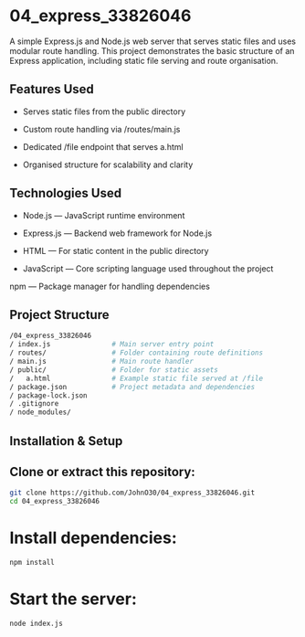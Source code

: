 # 04_express_33826046

A simple Express.js and Node.js web server that serves static files and uses modular route handling.
This project demonstrates the basic structure of an Express application, including static file serving and route organisation.


## Features Used

- Serves static files from the public directory

- Custom route handling via /routes/main.js

- Dedicated /file endpoint that serves a.html

- Organised structure for scalability and clarity

## Technologies Used

- Node.js — JavaScript runtime environment

- Express.js — Backend web framework for Node.js

- HTML — For static content in the public directory

- JavaScript  — Core scripting language used throughout the project

npm — Package manager for handling dependencies

## Project Structure
```bash
/04_express_33826046
/ index.js               # Main server entry point
/ routes/                # Folder containing route definitions
/ main.js                # Main route handler
/ public/                # Folder for static assets 
/   a.html               # Example static file served at /file
/ package.json           # Project metadata and dependencies
/ package-lock.json
/ .gitignore
/ node_modules/
 ```

## Installation & Setup

## Clone or extract this repository:
```bash
git clone https://github.com/JohnO30/04_express_33826046.git
cd 04_express_33826046
 ```

# Install dependencies:
```bash
npm install
```
# Start the server:
```bash
node index.js





